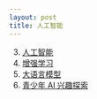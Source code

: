 ```yaml
---
layout: post
title: 人工智能
---
```


3. [人工智能](dl)
5. [增强学习](rl)
6. [大语言模型](llm)
1. [青少年 AI 兴趣探索](camp)

<br/>
